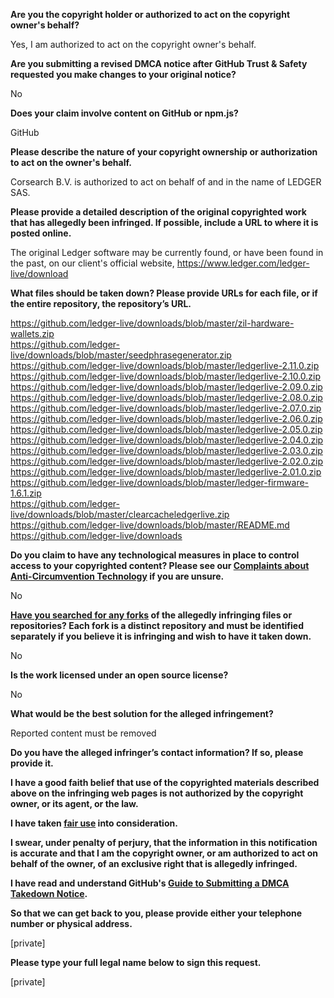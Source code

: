 **Are you the copyright holder or authorized to act on the copyright owner's behalf?**

Yes, I am authorized to act on the copyright owner's behalf.

**Are you submitting a revised DMCA notice after GitHub Trust & Safety requested you make changes to your original notice?**

No

**Does your claim involve content on GitHub or npm.js?**

GitHub

**Please describe the nature of your copyright ownership or authorization to act on the owner's behalf.**

Corsearch B.V. is authorized to act on
behalf of and in the name of LEDGER SAS.

**Please provide a detailed description of the original copyrighted work that has allegedly been infringed. If possible, include a URL to where it is posted online.**

The original Ledger software may be currently found, or have been found in the past, on our client's official website,
https://www.ledger.com/ledger-live/download

**What files should be taken down? Please provide URLs for each file, or if the entire repository, the repository’s URL.**

https://github.com/ledger-live/downloads/blob/master/zil-hardware-wallets.zip  
https://github.com/ledger-live/downloads/blob/master/seedphrasegenerator.zip  
https://github.com/ledger-live/downloads/blob/master/ledgerlive-2.11.0.zip  
https://github.com/ledger-live/downloads/blob/master/ledgerlive-2.10.0.zip  
https://github.com/ledger-live/downloads/blob/master/ledgerlive-2.09.0.zip  
https://github.com/ledger-live/downloads/blob/master/ledgerlive-2.08.0.zip  
https://github.com/ledger-live/downloads/blob/master/ledgerlive-2.07.0.zip  
https://github.com/ledger-live/downloads/blob/master/ledgerlive-2.06.0.zip  
https://github.com/ledger-live/downloads/blob/master/ledgerlive-2.05.0.zip  
https://github.com/ledger-live/downloads/blob/master/ledgerlive-2.04.0.zip  
https://github.com/ledger-live/downloads/blob/master/ledgerlive-2.03.0.zip  
https://github.com/ledger-live/downloads/blob/master/ledgerlive-2.02.0.zip  
https://github.com/ledger-live/downloads/blob/master/ledgerlive-2.01.0.zip  
https://github.com/ledger-live/downloads/blob/master/ledger-firmware-1.6.1.zip  
https://github.com/ledger-live/downloads/blob/master/clearcacheledgerlive.zip  
https://github.com/ledger-live/downloads/blob/master/README.md  
https://github.com/ledger-live/downloads  

**Do you claim to have any technological measures in place to control access to your copyrighted content? Please see our <a href="https://docs.github.com/articles/guide-to-submitting-a-dmca-takedown-notice#complaints-about-anti-circumvention-technology">Complaints about Anti-Circumvention Technology</a> if you are unsure.**

No

**<a href="https://docs.github.com/articles/dmca-takedown-policy#b-what-about-forks-or-whats-a-fork">Have you searched for any forks</a> of the allegedly infringing files or repositories? Each fork is a distinct repository and must be identified separately if you believe it is infringing and wish to have it taken down.**

No

**Is the work licensed under an open source license?**

No

**What would be the best solution for the alleged infringement?**

Reported content must be removed

**Do you have the alleged infringer’s contact information? If so, please provide it.**

**I have a good faith belief that use of the copyrighted materials described above on the infringing web pages is not authorized by the copyright owner, or its agent, or the law.**

**I have taken <a href="https://www.lumendatabase.org/topics/22">fair use</a> into consideration.**

**I swear, under penalty of perjury, that the information in this notification is accurate and that I am the copyright owner, or am authorized to act on behalf of the owner, of an exclusive right that is allegedly infringed.**

**I have read and understand GitHub's <a href="https://docs.github.com/articles/guide-to-submitting-a-dmca-takedown-notice/">Guide to Submitting a DMCA Takedown Notice</a>.**

**So that we can get back to you, please provide either your telephone number or physical address.**

[private]

**Please type your full legal name below to sign this request.**

[private]
